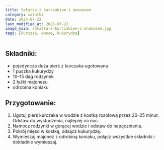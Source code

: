 ```yaml
---
title: Sałatka z kurczakiem i ananasem
category: salatki
date: 2025-07-22
last_modified_at: 2025-07-22
image_main: sałatka-z-kurczakiem-i-ananasem.jpg
tags: [kurczak, owoce, kukurydza]
---
```


## Składniki:
 - pojedyncza duża pierś z kurczaka ugotowana
 - 1 puszka kukurydzy
 - 10–15 dag rodzynek
 - 2 łyżki majonezu
 - odrobina koniaku

## Przygotowanie:
1. Ugotuj pierś kurczaka w wodzie z kostką rosołową przez 20–25 minut. Odstaw do wystudzenia, najlepiej na noc.
2. Namocz rodzynki w gorącej wodzie i odstaw do napęcznienia.
3. Pokrój mięso w kostkę, odsącz kukurydzę.
4. Wymieszaj majonez z odrobiną koniaku, połącz wszystkie składniki i dokładnie wymieszaj.
